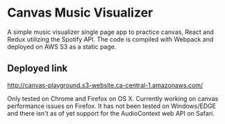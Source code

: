 # Canvas Music Visualizer

A simple music visualizer single page app to practice canvas, React and Redux utilizing the Spotify API. The code is compiled with Webpack and deployed on AWS S3 as a static page.

## Deployed link

http://canvas-playground.s3-website.ca-central-1.amazonaws.com/

Only tested on Chrome and Firefox on OS X. Currently working on canvas performance issues on Firefox. It has not been tested on Windows/EDGE and there isn't as of yet support for the AudioContext web API on Safari.

